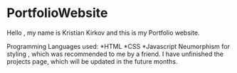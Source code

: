 # PortfolioWebsite
Hello , my name is Kristian Kirkov and this is my Portfolio website.

Programming Languages used:
*HTML
*CSS
*Javascript
Neumorphism for styling , which was recommended to me by a friend.
I have unfinished the projects page, which will be updated in the future months.


